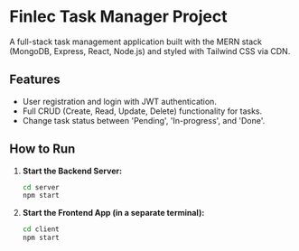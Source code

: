# Finlec Task Manager Project

A full-stack task management application built with the MERN stack (MongoDB, Express, React, Node.js) and styled with Tailwind CSS via CDN.

## Features
- User registration and login with JWT authentication.
- Full CRUD (Create, Read, Update, Delete) functionality for tasks.
- Change task status between 'Pending', 'In-progress', and 'Done'.

## How to Run

1.  **Start the Backend Server:**
    ```bash
    cd server
    npm start
    ```

2.  **Start the Frontend App (in a separate terminal):**
    ```bash
    cd client
    npm start
    ```